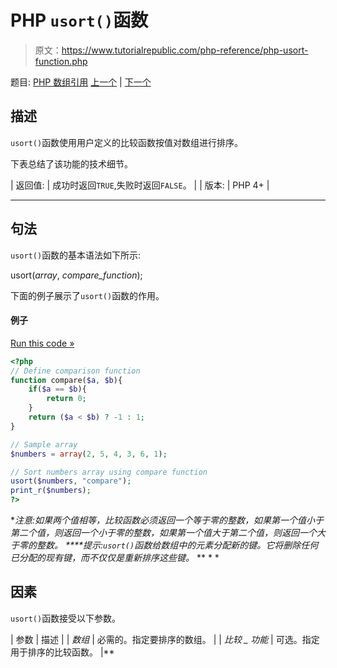 # PHP `usort()`函数

> 原文：<https://www.tutorialrepublic.com/php-reference/php-usort-function.php>

题目: [PHP 数组引用](php-array-functions.php) [上一个](php-uksort-function.php) | [下一个](javascript:void(0); "Disabled")

## 描述

`usort()`函数使用用户定义的比较函数按值对数组进行排序。

下表总结了该功能的技术细节。

| 返回值: | 成功时返回`TRUE`,失败时返回`FALSE`。 |
| 版本: | PHP 4+ |

* * *

## 句法

`usort()`函数的基本语法如下所示:

usort(*array*, *compare_function*);

下面的例子展示了`usort()`函数的作用。

#### 例子

[Run this code »](../codelab.php?topic=php&file=sort-an-array-by-values-using-comparison-function "Run this code to view the output")

```php
<?php
// Define comparison function
function compare($a, $b){
    if($a == $b){
        return 0;
    }
    return ($a < $b) ? -1 : 1;
}

// Sample array
$numbers = array(2, 5, 4, 3, 6, 1);

// Sort numbers array using compare function
usort($numbers, "compare");
print_r($numbers);
?>
```

 ***注意:**如果两个值相等，比较函数必须返回一个等于零的整数，如果第一个值小于第二个值，则返回一个小于零的整数，如果第一个值大于第二个值，则返回一个大于零的整数。*  ****提示:**`usort()`函数给数组中的元素分配新的键。它将删除任何已分配的现有键，而不仅仅是重新排序这些键。*  ** * *

## 因素

`usort()`函数接受以下参数。

| 参数 | 描述 |
| *数组* | 必需的。指定要排序的数组。 |
| *比较 _ 功能* | 可选。指定用于排序的比较函数。 |**